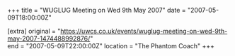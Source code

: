 +++
title = "WUGLUG Meeting on Wed 9th May 2007"
date = "2007-05-09T18:00:00Z"

[extra]
original = "https://uwcs.co.uk/events/wuglug-meeting-on-wed-9th-may-2007-1474488992876/"    
end = "2007-05-09T22:00:00Z"
location = "The Phantom Coach"
+++



